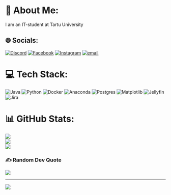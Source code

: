 # 💫 About Me:
I am an IT-student at Tartu University<br>


## 🌐 Socials:
[![Discord](https://img.shields.io/badge/Discord-%237289DA.svg?logo=discord&logoColor=white)](https://discord.gg/.rurinee) [![Facebook](https://img.shields.io/badge/Facebook-%231877F2.svg?logo=Facebook&logoColor=white)](https://www.facebook.com/profile.php?id=100006942467991) [![Instagram](https://img.shields.io/badge/Instagram-%23E4405F.svg?logo=Instagram&logoColor=white)](https://instagram.com/svennu10) [![email](https://img.shields.io/badge/Email-D14836?logo=gmail&logoColor=white)](mailto:svendsak@gmail.com) 

# 💻 Tech Stack:
![Java](https://img.shields.io/badge/java-%23ED8B00.svg?style=for-the-badge&logo=openjdk&logoColor=white) ![Python](https://img.shields.io/badge/python-3670A0?style=for-the-badge&logo=python&logoColor=ffdd54) ![Docker](https://img.shields.io/badge/docker-%230db7ed.svg?style=for-the-badge&logo=docker&logoColor=white) ![Anaconda](https://img.shields.io/badge/Anaconda-%2344A833.svg?style=for-the-badge&logo=anaconda&logoColor=white) ![Postgres](https://img.shields.io/badge/postgres-%23316192.svg?style=for-the-badge&logo=postgresql&logoColor=white) ![Matplotlib](https://img.shields.io/badge/Matplotlib-%23ffffff.svg?style=for-the-badge&logo=Matplotlib&logoColor=black) ![Jellyfin](https://img.shields.io/badge/jellyfin-%23000B25.svg?style=for-the-badge&logo=Jellyfin&logoColor=00A4DC) ![Jira](https://img.shields.io/badge/jira-%230A0FFF.svg?style=for-the-badge&logo=jira&logoColor=white)
# 📊 GitHub Stats:
![](https://github-readme-stats.vercel.app/api?username=Swennu&theme=dark&hide_border=false&include_all_commits=false&count_private=false)<br/>
![](https://nirzak-streak-stats.vercel.app/?user=Swennu&theme=dark&hide_border=false)<br/>
![](https://github-readme-stats.vercel.app/api/top-langs/?username=Swennu&theme=dark&hide_border=false&include_all_commits=false&count_private=false&layout=compact)

### ✍️ Random Dev Quote
![](https://quotes-github-readme.vercel.app/api?type=horizontal&theme=radical)

---
[![](https://visitcount.itsvg.in/api?id=Swennu&icon=2&color=0)](https://visitcount.itsvg.in)

<!-- Proudly created with GPRM ( https://gprm.itsvg.in ) -->
